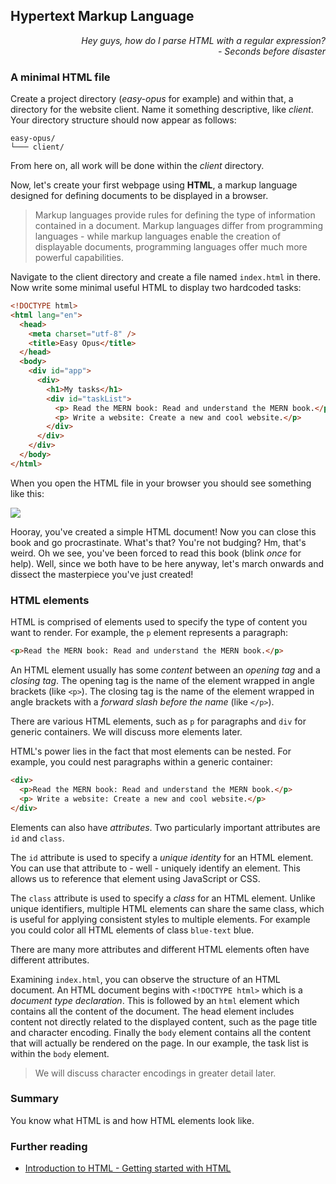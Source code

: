 ## Hypertext Markup Language

<div style="text-align: right"> <i> Hey guys, how do I parse HTML with a regular expression? <br> - Seconds before disaster </i> </div>

### A minimal HTML file

Create a project directory (_easy-opus_ for example) and within that, a directory for the website client.
Name it something descriptive, like _client_.
Your directory structure should now appear as follows:

```
easy-opus/
└─── client/
```

From here on, all work will be done within the _client_ directory.

Now, let's create your first webpage using **HTML**, a markup language designed for defining documents to be displayed in a browser.

> Markup languages provide rules for defining the type of information contained in a document.
> Markup languages differ from programming languages - while markup languages enable the creation of displayable documents, programming languages offer much more powerful capabilities.

Navigate to the client directory and create a file named `index.html` in there. Now write some minimal useful HTML to display two hardcoded tasks:

```html
<!DOCTYPE html>
<html lang="en">
  <head>
    <meta charset="utf-8" />
    <title>Easy Opus</title>
  </head>
  <body>
    <div id="app">
      <div>
        <h1>My tasks</h1>
        <div id="taskList">
          <p> Read the MERN book: Read and understand the MERN book.</p>
          <p> Write a website: Create a new and cool website.</p>
        </div>
      </div>
    </div>
  </body>
</html>
```

When you open the HTML file in your browser you should see something like this:

![](images/minimal.png)

Hooray, you've created a simple HTML document!
Now you can close this book and go procrastinate.
What's that?
You're not budging?
Hm, that's weird.
Oh we see, you've been forced to read this book (blink _once_ for help).
Well, since we both have to be here anyway, let's march onwards and dissect the masterpiece you've just created!

### HTML elements

HTML is comprised of elements used to specify the type of content you want to render.
For example, the `p` element represents a paragraph:

```html
<p>Read the MERN book: Read and understand the MERN book.</p>
```

An HTML element usually has some _content_ between an _opening tag_ and a _closing tag_.
The opening tag is the name of the element wrapped in angle brackets (like `<p>`).
The closing tag is the name of the element wrapped in angle brackets with a _forward slash before the name_ (like `</p>`).

There are various HTML elements, such as `p` for paragraphs and `div` for generic containers.
We will discuss more elements later.

HTML's power lies in the fact that most elements can be nested.
For example, you could nest paragraphs within a generic container:

```html
<div>
  <p>Read the MERN book: Read and understand the MERN book.</p>
  <p> Write a website: Create a new and cool website.</p>
</div>
```

Elements can also have _attributes_.
Two particularly important attributes are `id` and `class`.

The `id` attribute is used to specify a _unique identity_ for an HTML element.
You can use that attribute to - well - uniquely identify an element.
This allows us to reference that element using JavaScript or CSS.

The `class` attribute is used to specify a _class_ for an HTML element.
Unlike unique identifiers, multiple HTML elements can share the same class, which is useful for applying consistent styles to multiple elements.
For example you could color all HTML elements of class `blue-text` blue.

There are many more attributes and different HTML elements often have different attributes.

Examining `index.html`, you can observe the structure of an HTML document.
An HTML document begins with `<!DOCTYPE html>` which is a _document type declaration_.
This is followed by an `html` element which contains all the content of the document.
The head element includes content not directly related to the displayed content, such as the page title and character encoding.
Finally the `body` element contains all the content that will actually be rendered on the page.
In our example, the task list is within the `body` element.

> We will discuss character encodings in greater detail later.

### Summary

You know what HTML is and how HTML elements look like.

### Further reading

- [Introduction to HTML - Getting started with HTML](https://developer.mozilla.org/en-US/docs/Learn/HTML/Introduction_to_HTML/Getting_started)
